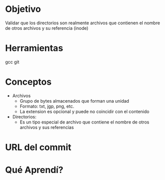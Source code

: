 # Objetivo

Validar que los directorios son realmente archivos que contienen el nombre de otros archivos y su referencia (inode) 

# Herramientas

gcc
git

# Conceptos

+ Archivos
  + Grupo de bytes almacenados que forman una unidad
  + Formato: txt, jgp, png, etc.
  + La extension es opcional y puede no coincidir con el contenido
+ Directorios:
  + Es un tipo especial de archivo que contiene el nombre de otros archivos y sus referencias 

# URL del commit


# Qué Aprendí?
